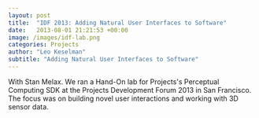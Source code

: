 ```yaml
---
layout: post
title:  "IDF 2013: Adding Natural User Interfaces to Software"
date:   2013-08-01 21:21:53 +00:00
image: /images/idf-lab.png
categories: Projects
author: "Leo Keselman"
subtitle: "Adding Natural User Interfaces to Software"
---
```

With Stan Melax. We ran a Hand-On lab for  Projects's Perceptual Computing SDK at the Projects Development Forum 2013 in San Francisco. The focus was on building novel user interactions and working with 3D sensor data.
